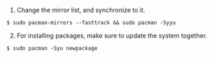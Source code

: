 1. Change the mirror list, and synchronize to it.

```
$ sudo pacman-mirrors --fasttrack && sudo pacman -Syyu
```

2. For installing packages, make sure to update the system together.

```
$ sudo pacman -Syu newpackage
```

